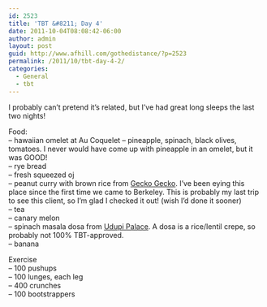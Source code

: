 ```yaml
---
id: 2523
title: 'TBT &#8211; Day 4'
date: 2011-10-04T08:08:42-06:00
author: admin
layout: post
guid: http://www.afhill.com/gothedistance/?p=2523
permalink: /2011/10/tbt-day-4-2/
categories:
  - General
  - tbt
---
```

I probably can&#8217;t pretend it&#8217;s related, but I&#8217;ve had great long sleeps the last two nights!

Food:  
&#8211; hawaiian omelet at Au Coquelet &#8211; pineapple, spinach, black olives, tomatoes. I never would have come up with pineapple in an omelet, but it was GOOD!  
&#8211; rye bread  
&#8211; fresh squeezed oj  
&#8211; peanut curry with brown rice from [Gecko Gecko](http://www.yelp.com/biz/gecko-gecko-berkeley). I&#8217;ve been eying this place since the first time we came to Berkeley. This is probably my last trip to see this client, so I&#8217;m glad I checked it out! (wish I&#8217;d done it sooner)  
&#8211; tea  
&#8211; canary melon  
&#8211; spinach masala dosa from [Udupi Palace](http://www.yelp.com/biz/udupi-palace-berkeley). A dosa is a rice/lentil crepe, so probably not 100% TBT-approved.  
&#8211; banana

Exercise  
&#8211; 100 pushups  
&#8211; 100 lunges, each leg  
&#8211; 400 crunches  
&#8211; 100 bootstrappers